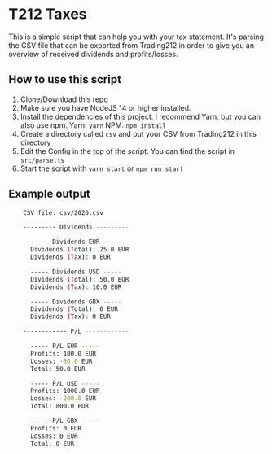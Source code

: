 # T212 Taxes

This is a simple script that can help you with your tax statement. It's parsing the CSV file that can be exported from Trading212 in order to give you an overview of received dividends and profits/losses.

## How to use this script

1. Clone/Download this repo
2. Make sure you have NodeJS 14 or higher installed.
3. Install the dependencies of this project. I recommend Yarn, but you can also use npm. Yarn: `yarn` NPM: `npm install`
4. Create a directory called `csv` and put your CSV from Trading212 in this directory
5. Edit the Config in the top of the script. You can find the script in `src/parse.ts`
6. Start the script with `yarn start` or `npm run start`

## Example output

```bash
    CSV file: csv/2020.csv

    --------- Dividends ---------

      ----- Dividends EUR -----
      Dividends (Total): 25.0 EUR
      Dividends (Tax): 0 EUR

      ----- Dividends USD -----
      Dividends (Total): 50.0 EUR
      Dividends (Tax): 10.0 EUR

      ----- Dividends GBX -----
      Dividends (Total): 0 EUR
      Dividends (Tax): 0 EUR

    ------------ P/L ------------

      ----- P/L EUR -----
      Profits: 100.0 EUR
      Losses: -50.0 EUR
      Total: 50.0 EUR

      ----- P/L USD -----
      Profits: 1000.0 EUR
      Losses: -200.0 EUR
      Total: 800.0 EUR

      ----- P/L GBX -----
      Profits: 0 EUR
      Losses: 0 EUR
      Total: 0 EUR
```
